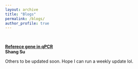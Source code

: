 ```yaml
---
layout: archive
title: "Blogs"
permalink: /blogs/
author_profile: true
---
```


<br>

<b>[Referece gene in qPCR](https://sushang-thu.github.io/blogs/test)</b><br>
<b>Shang Su</b>

Others to be updated soon. 
Hope I can run a weekly update lol.
